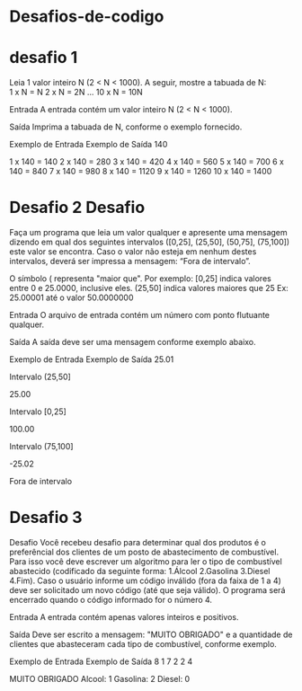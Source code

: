 # Desafios-de-codigo

# desafio 1 
Leia 1 valor inteiro N (2 < N < 1000). A seguir, mostre a tabuada de N:      
1 x N = N      2 x N = 2N        ...       10 x N = 10N

Entrada
A entrada contém um valor inteiro N (2 < N < 1000).

Saída
Imprima a tabuada de N, conforme o exemplo fornecido.

 
Exemplo de Entrada	Exemplo de Saída
140

1 x 140 = 140
2 x 140 = 280
3 x 140 = 420
4 x 140 = 560
5 x 140 = 700
6 x 140 = 840
7 x 140 = 980
8 x 140 = 1120
9 x 140 = 1260
10 x 140 = 1400

# Desafio 2 Desafio
Faça um programa que leia um valor qualquer e apresente uma mensagem dizendo em qual dos seguintes intervalos ([0,25], (25,50], (50,75], (75,100]) este valor se encontra. Caso o valor não esteja em nenhum destes intervalos, deverá ser impressa a mensagem: “Fora de intervalo”.

O símbolo ( representa "maior que". Por exemplo:
[0,25]  indica valores entre 0 e 25.0000, inclusive eles.
(25,50] indica valores maiores que 25 Ex: 25.00001 até o valor 50.0000000

Entrada
O arquivo de entrada contém um número com ponto flutuante qualquer.

Saída
A saída deve ser uma mensagem conforme exemplo abaixo.

 
Exemplo de Entrada	Exemplo de Saída
25.01

Intervalo (25,50]

25.00

Intervalo [0,25]

100.00

Intervalo (75,100]

-25.02

Fora de intervalo


# Desafio 3 
Desafio
Você recebeu desafio para determinar qual dos produtos é o preferêncial dos clientes de um posto de abastecimento de combustível. Para isso você deve escrever um algoritmo para ler o tipo de combustível abastecido (codificado da seguinte forma: 1.Álcool 2.Gasolina 3.Diesel 4.Fim). Caso o usuário informe um código inválido (fora da faixa de 1 a 4) deve ser solicitado um novo código (até que seja válido). O programa será encerrado quando o código informado for o número 4.

Entrada
A entrada contém apenas valores inteiros e positivos.

Saída
Deve ser escrito a mensagem: "MUITO OBRIGADO" e a quantidade de clientes que abasteceram cada tipo de combustível, conforme exemplo.

 
Exemplo de Entrada	Exemplo de Saída
8
1
7
2
2
4

MUITO OBRIGADO
Alcool: 1
Gasolina: 2
Diesel: 0
